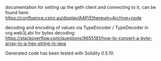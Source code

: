 documentation for setting up the geth client and connecting to it, can be found here:
https://confluence.csiro.au/display/AAP/Ethereum+Archive+node

decoding and encoding of values via TypeEncoder / TypeDecoder in org.web3j.abi
for bytes decoding: https://stackoverflow.com/questions/9655181/how-to-convert-a-byte-array-to-a-hex-string-in-java

Generated code has been tested with Solidity 0.5.10.